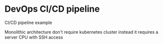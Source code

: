 # DevOps CI/CD pipeline

CI/CD pipeline example

Monolithic architecture don't require kubernetes cluster instead it 
requires a server CPU with SSH access
